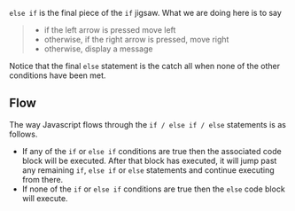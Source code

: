 `else if` is the final piece of the `if` jigsaw.  What we are doing here is to say 

> - if the left arrow is pressed move left
> - otherwise, if the right arrow is pressed, move right
> - otherwise, display a message

Notice that the final `else` statement is the catch all when none of the other conditions have been met.

## Flow
The way Javascript flows through the `if / else if / else` statements is as follows.

- If any of the `if` or `else if` conditions are true then the associated code block will be executed. After that block has executed, it will jump past any remaining `if`, `else if` or `else` statements and continue executing from there.
- If none of the `if` or `else if` conditions are true then the `else` code block will execute.


